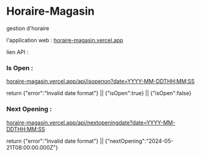 # Horaire-Magasin
gestion d'horaire

l'application web : [horaire-magasin.vercel.app](https://horaire-magasin.vercel.app/)

lien API :
### Is Open :
[horaire-magasin.vercel.app/api/isopenon?date=YYYY-MM-DDTHH:MM:SS](https://horaire-magasin.vercel.app/api/isopenon?date=YYYY-MM-DDTHH:MM:SS)

return {"error":"Invalid date format"} || {"isOpen":true} || {"isOpen":false}


### Next Opening :
[horaire-magasin.vercel.app/api/nextopeningdate?date=YYYY-MM-DDTHH:MM:SS](https://horaire-magasin.vercel.app/api/nextopeningdate?date=YYYY-MM-DDTHH:MM:SS)

return {"error":"Invalid date format"} || {"nextOpening":"2024-05-21T08:00:00.000Z"}
